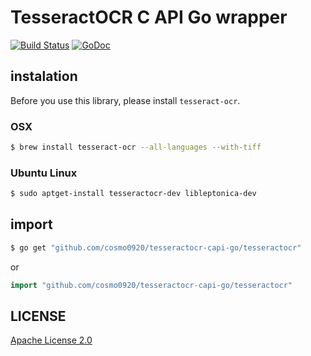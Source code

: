 TesseractOCR C API Go wrapper
===

[![Build Status](https://travis-ci.org/cosmo0920/tesseractocr-capi-go.svg?branch=master)](https://travis-ci.org/cosmo0920/tesseractocr-capi-go) [![GoDoc](https://godoc.org/github.com/cosmo0920/tesseractocr-capi-go/tesseractocr?status.png)](https://godoc.org/github.com/cosmo0920/tesseractocr-capi-go/tesseractocr)

## instalation

Before you use this library, please install `tesseract-ocr`.

### OSX

```bash
$ brew install tesseract-ocr --all-languages --with-tiff
```

### Ubuntu Linux

```bash
$ sudo aptget-install tesseractocr-dev libleptonica-dev
```

## import

```bash
$ go get "github.com/cosmo0920/tesseractocr-capi-go/tesseractocr"
```

or

```go
import "github.com/cosmo0920/tesseractocr-capi-go/tesseractocr"
```

## LICENSE

[Apache License 2.0](LICENSE)
